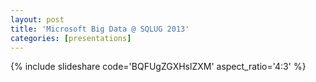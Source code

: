 ```yaml
---
layout: post
title: 'Microsoft Big Data @ SQLUG 2013'
categories: [presentations]
---
```


{% include slideshare code='BQFUgZGXHslZXM' aspect_ratio='4:3' %}

